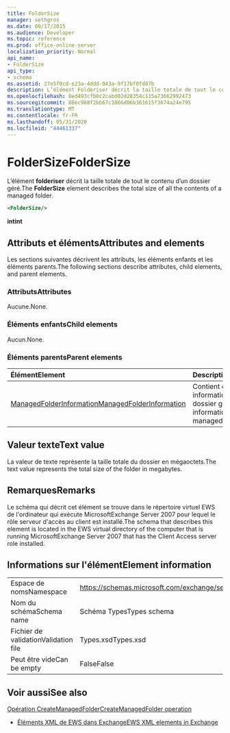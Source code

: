 ```yaml
---
title: FolderSize
manager: sethgros
ms.date: 09/17/2015
ms.audience: Developer
ms.topic: reference
ms.prod: office-online-server
localization_priority: Normal
api_name:
- FolderSize
api_type:
- schema
ms.assetid: 27e5f0cd-e23a-4ddd-943a-9f17bf0fd87b
description: L’élément Folderiser décrit la taille totale de tout le contenu d’un dossier géré.
ms.openlocfilehash: 8ed493cfb0c2cabd02d28354c115a73662992473
ms.sourcegitcommit: 88ec988f2bb67c1866d06b361615f3674a24e795
ms.translationtype: MT
ms.contentlocale: fr-FR
ms.lasthandoff: 05/31/2020
ms.locfileid: "44461337"
---
```

# <a name="foldersize"></a><span data-ttu-id="6c778-103">FolderSize</span><span class="sxs-lookup"><span data-stu-id="6c778-103">FolderSize</span></span>

<span data-ttu-id="6c778-104">L’élément **folderiser** décrit la taille totale de tout le contenu d’un dossier géré.</span><span class="sxs-lookup"><span data-stu-id="6c778-104">The **FolderSize** element describes the total size of all the contents of a managed folder.</span></span> 
  
```xml
<FolderSize/>
```

 <span data-ttu-id="6c778-105">**int**</span><span class="sxs-lookup"><span data-stu-id="6c778-105">**int**</span></span>
## <a name="attributes-and-elements"></a><span data-ttu-id="6c778-106">Attributs et éléments</span><span class="sxs-lookup"><span data-stu-id="6c778-106">Attributes and elements</span></span>

<span data-ttu-id="6c778-107">Les sections suivantes décrivent les attributs, les éléments enfants et les éléments parents.</span><span class="sxs-lookup"><span data-stu-id="6c778-107">The following sections describe attributes, child elements, and parent elements.</span></span>
  
### <a name="attributes"></a><span data-ttu-id="6c778-108">Attributs</span><span class="sxs-lookup"><span data-stu-id="6c778-108">Attributes</span></span>

<span data-ttu-id="6c778-109">Aucune.</span><span class="sxs-lookup"><span data-stu-id="6c778-109">None.</span></span>
  
### <a name="child-elements"></a><span data-ttu-id="6c778-110">Éléments enfants</span><span class="sxs-lookup"><span data-stu-id="6c778-110">Child elements</span></span>

<span data-ttu-id="6c778-111">Aucun.</span><span class="sxs-lookup"><span data-stu-id="6c778-111">None.</span></span>
  
### <a name="parent-elements"></a><span data-ttu-id="6c778-112">Éléments parents</span><span class="sxs-lookup"><span data-stu-id="6c778-112">Parent elements</span></span>

|<span data-ttu-id="6c778-113">**Élément**</span><span class="sxs-lookup"><span data-stu-id="6c778-113">**Element**</span></span>|<span data-ttu-id="6c778-114">**Description**</span><span class="sxs-lookup"><span data-stu-id="6c778-114">**Description**</span></span>|
|:-----|:-----|
|[<span data-ttu-id="6c778-115">ManagedFolderInformation</span><span class="sxs-lookup"><span data-stu-id="6c778-115">ManagedFolderInformation</span></span>](managedfolderinformation.md) <br/> |<span data-ttu-id="6c778-116">Contient des informations sur un dossier géré.</span><span class="sxs-lookup"><span data-stu-id="6c778-116">Contains information about a managed folder.</span></span>  <br/> |
   
## <a name="text-value"></a><span data-ttu-id="6c778-117">Valeur texte</span><span class="sxs-lookup"><span data-stu-id="6c778-117">Text value</span></span>

<span data-ttu-id="6c778-118">La valeur de texte représente la taille totale du dossier en mégaoctets.</span><span class="sxs-lookup"><span data-stu-id="6c778-118">The text value represents the total size of the folder in megabytes.</span></span>
  
## <a name="remarks"></a><span data-ttu-id="6c778-119">Remarques</span><span class="sxs-lookup"><span data-stu-id="6c778-119">Remarks</span></span>

<span data-ttu-id="6c778-120">Le schéma qui décrit cet élément se trouve dans le répertoire virtuel EWS de l'ordinateur qui exécute MicrosoftExchange Server 2007 pour lequel le rôle serveur d'accès au client est installé.</span><span class="sxs-lookup"><span data-stu-id="6c778-120">The schema that describes this element is located in the EWS virtual directory of the computer that is running MicrosoftExchange Server 2007 that has the Client Access server role installed.</span></span>
  
## <a name="element-information"></a><span data-ttu-id="6c778-121">Informations sur l'élément</span><span class="sxs-lookup"><span data-stu-id="6c778-121">Element information</span></span>

|||
|:-----|:-----|
|<span data-ttu-id="6c778-122">Espace de noms</span><span class="sxs-lookup"><span data-stu-id="6c778-122">Namespace</span></span>  <br/> |https://schemas.microsoft.com/exchange/services/2006/types  <br/> |
|<span data-ttu-id="6c778-123">Nom du schéma</span><span class="sxs-lookup"><span data-stu-id="6c778-123">Schema name</span></span>  <br/> |<span data-ttu-id="6c778-124">Schéma Types</span><span class="sxs-lookup"><span data-stu-id="6c778-124">Types schema</span></span>  <br/> |
|<span data-ttu-id="6c778-125">Fichier de validation</span><span class="sxs-lookup"><span data-stu-id="6c778-125">Validation file</span></span>  <br/> |<span data-ttu-id="6c778-126">Types.xsd</span><span class="sxs-lookup"><span data-stu-id="6c778-126">Types.xsd</span></span>  <br/> |
|<span data-ttu-id="6c778-127">Peut être vide</span><span class="sxs-lookup"><span data-stu-id="6c778-127">Can be empty</span></span>  <br/> |<span data-ttu-id="6c778-128">False</span><span class="sxs-lookup"><span data-stu-id="6c778-128">False</span></span>  <br/> |
   
## <a name="see-also"></a><span data-ttu-id="6c778-129">Voir aussi</span><span class="sxs-lookup"><span data-stu-id="6c778-129">See also</span></span>



[<span data-ttu-id="6c778-130">Opération CreateManagedFolder</span><span class="sxs-lookup"><span data-stu-id="6c778-130">CreateManagedFolder operation</span></span>](createmanagedfolder-operation.md)


- [<span data-ttu-id="6c778-131">Éléments XML de EWS dans Exchange</span><span class="sxs-lookup"><span data-stu-id="6c778-131">EWS XML elements in Exchange</span></span>](ews-xml-elements-in-exchange.md)

